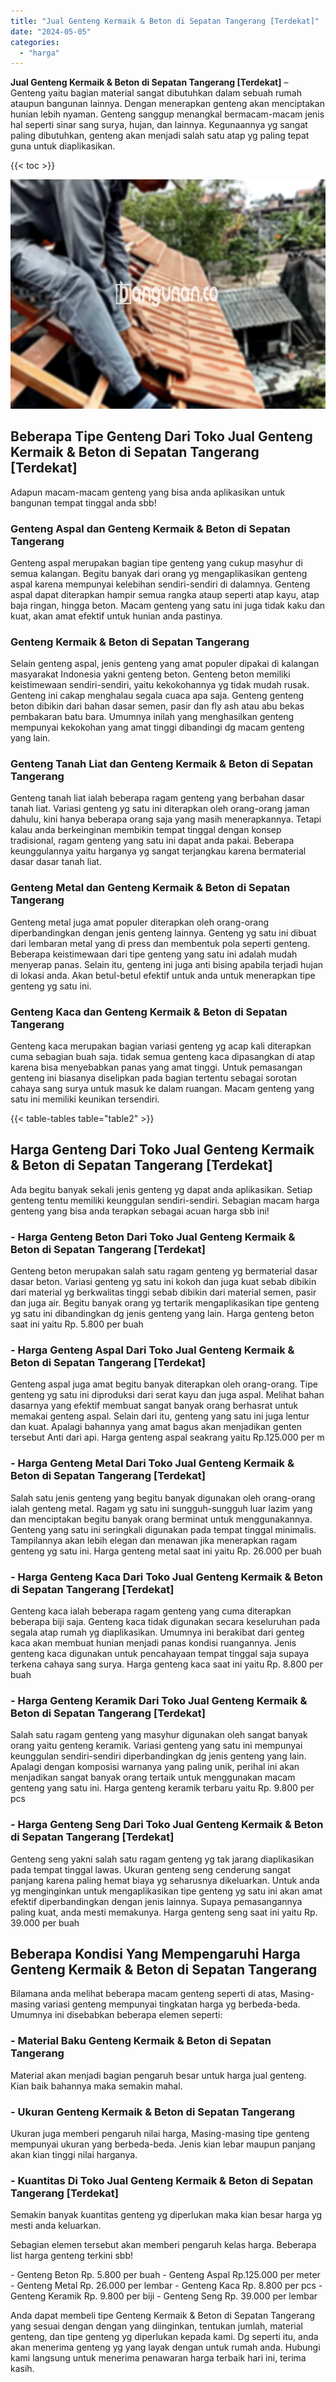 ```yaml
---
title: "Jual Genteng Kermaik & Beton di Sepatan Tangerang [Terdekat]"
date: "2024-05-05"
categories: 
  - "harga"
---
```


**Jual Genteng Kermaik & Beton di Sepatan Tangerang \[Terdekat\]** – Genteng yaitu bagian material sangat dibutuhkan dalam sebuah rumah ataupun bangunan lainnya. Dengan menerapkan genteng akan menciptakan hunian lebih nyaman. Genteng sanggup menangkal bermacam-macam jenis hal seperti sinar sang surya, hujan, dan lainnya. Kegunaannya yg sangat paling dibutuhkan, genteng akan menjadi salah satu atap yg paling tepat guna untuk diaplikasikan.

{{< toc >}}

![Jual Genteng Kermaik & Beton di Sepatan Tangerang [Terdekat]](/images/genteng-minimalis-murah15.png)

## Beberapa Tipe Genteng Dari Toko Jual Genteng Kermaik & Beton di Sepatan Tangerang \[Terdekat\]

Adapun macam-macam genteng yang bisa anda aplikasikan untuk bangunan tempat tinggal anda sbb!

### Genteng Aspal dan Genteng Kermaik & Beton di Sepatan Tangerang

Genteng aspal merupakan bagian tipe genteng yang cukup masyhur di semua kalangan. Begitu banyak dari orang yg mengaplikasikan genteng aspal karena mempunyai kelebihan sendiri-sendiri di dalamnya. Genteng aspal dapat diterapkan hampir semua rangka ataup seperti atap kayu, atap baja ringan, hingga beton. Macam genteng yang satu ini juga tidak kaku dan kuat, akan amat efektif untuk hunian anda pastinya.

### Genteng Kermaik & Beton di Sepatan Tangerang

Selain genteng aspal, jenis genteng yang amat populer dipakai di kalangan masyarakat Indonesia yakni genteng beton. Genteng beton memiliki keistimewaan sendiri-sendiri, yaitu kekokohannya yg tidak mudah rusak. Genteng ini cakap menghalau segala cuaca apa saja. Genteng genteng beton dibikin dari bahan dasar semen, pasir dan fly ash atau abu bekas pembakaran batu bara. Umumnya inilah yang menghasilkan genteng mempunyai kekokohan yang amat tinggi dibandingi dg macam genteng yang lain.

### Genteng Tanah Liat dan Genteng Kermaik & Beton di Sepatan Tangerang

Genteng tanah liat ialah beberapa ragam genteng yang berbahan dasar tanah liat. Variasi genteng yg satu ini diterapkan oleh orang-orang jaman dahulu, kini hanya beberapa orang saja yang masih menerapkannya. Tetapi kalau anda berkeinginan membikin tempat tinggal dengan konsep tradisional, ragam genteng yang satu ini dapat anda pakai. Beberapa keunggulannya yaitu harganya yg sangat terjangkau karena bermaterial dasar dasar tanah liat.

### Genteng Metal dan Genteng Kermaik & Beton di Sepatan Tangerang

Genteng metal juga amat populer diterapkan oleh orang-orang diperbandingkan dengan jenis genteng lainnya. Genteng yg satu ini dibuat dari lembaran metal yang di press dan membentuk pola seperti genteng. Beberapa keistimewaan dari tipe genteng yang satu ini adalah mudah menyerap panas. Selain itu, genteng ini juga anti bising apabila terjadi hujan di lokasi anda. Akan betul-betul efektif untuk anda untuk menerapkan tipe genteng yg satu ini.

### Genteng Kaca dan Genteng Kermaik & Beton di Sepatan Tangerang

Genteng kaca merupakan bagian variasi genteng yg acap kali diterapkan cuma sebagian buah saja. tidak semua genteng kaca dipasangkan di atap karena bisa menyebabkan panas yang amat tinggi. Untuk pemasangan genteng ini biasanya diselipkan pada bagian tertentu sebagai sorotan cahaya sang surya untuk masuk ke dalam ruangan. Macam genteng yang satu ini memiliki keunikan tersendiri.

{{< table-tables table="table2" >}}

## Harga Genteng Dari Toko Jual Genteng Kermaik & Beton di Sepatan Tangerang \[Terdekat\]

Ada begitu banyak sekali jenis genteng yg dapat anda aplikasikan. Setiap genteng tentu memiliki keunggulan sendiri-sendiri. Sebagian macam harga genteng yang bisa anda terapkan sebagai acuan harga sbb ini!

### \- Harga Genteng Beton Dari Toko Jual Genteng Kermaik & Beton di Sepatan Tangerang \[Terdekat\]

Genteng beton merupakan salah satu ragam genteng yg bermaterial dasar dasar beton. Variasi genteng yg satu ini kokoh dan juga kuat sebab dibikin dari material yg berkwalitas tinggi sebab dibikin dari material semen, pasir dan juga air. Begitu banyak orang yg tertarik mengaplikasikan tipe genteng yg satu ini dibandingkan dg jenis genteng yang lain. Harga genteng beton saat ini yaitu Rp. 5.800 per buah

### \- Harga Genteng Aspal Dari Toko Jual Genteng Kermaik & Beton di Sepatan Tangerang \[Terdekat\]

Genteng aspal juga amat begitu banyak diterapkan oleh orang-orang. Tipe genteng yg satu ini diproduksi dari serat kayu dan juga aspal. Melihat bahan dasarnya yang efektif membuat sangat banyak orang berhasrat untuk memakai genteng aspal. Selain dari itu, genteng yang satu ini juga lentur dan kuat. Apalagi bahannya yang amat bagus akan menjadikan genten tersebut Anti dari api. Harga genteng aspal seakrang yaitu Rp.125.000 per m

### \- Harga Genteng Metal Dari Toko Jual Genteng Kermaik & Beton di Sepatan Tangerang \[Terdekat\]

Salah satu jenis genteng yang begitu banyak digunakan oleh orang-orang ialah genteng metal. Ragam yg satu ini sungguh-sungguh luar lazim yang dan menciptakan begitu banyak orang berminat untuk menggunakannya. Genteng yang satu ini seringkali digunakan pada tempat tinggal minimalis. Tampilannya akan lebih elegan dan menawan jika menerapkan ragam genteng yg satu ini. Harga genteng metal saat ini yaitu Rp. 26.000 per buah

### \- Harga Genteng Kaca Dari Toko Jual Genteng Kermaik & Beton di Sepatan Tangerang \[Terdekat\]

Genteng kaca ialah beberapa ragam genteng yang cuma diterapkan beberapa biji saja. Genteng kaca tidak digunakan secara keseluruhan pada segala atap rumah yg diaplikasikan. Umumnya ini berakibat dari genteg kaca akan membuat hunian menjadi panas kondisi ruangannya. Jenis genteng kaca digunakan untuk pencahayaan tempat tinggal saja supaya terkena cahaya sang surya. Harga genteng kaca saat ini yaitu Rp. 8.800 per buah

### \- Harga Genteng Keramik Dari Toko Jual Genteng Kermaik & Beton di Sepatan Tangerang \[Terdekat\]

Salah satu ragam genteng yang masyhur digunakan oleh sangat banyak orang yaitu genteng keramik. Variasi genteng yang satu ini mempunyai keunggulan sendiri-sendiri diperbandingkan dg jenis genteng yang lain. Apalagi dengan komposisi warnanya yang paling unik, perihal ini akan menjadikan sangat banyak orang tertaik untuk menggunakan macam genteng yang satu ini. Harga genteng keramik terbaru yaitu Rp. 9.800 per pcs

### \- Harga Genteng Seng Dari Toko Jual Genteng Kermaik & Beton di Sepatan Tangerang \[Terdekat\]

Genteng seng yakni salah satu ragam genteng yg tak jarang diaplikasikan pada tempat tinggal lawas. Ukuran genteng seng cenderung sangat panjang karena paling hemat biaya yg seharusnya dikeluarkan. Untuk anda yg menginginkan untuk mengaplikasikan tipe genteng yg satu ini akan amat efektif diperbandingkan dengan jenis lainnya. Supaya pemasangannya paling kuat, anda mesti memakunya. Harga genteng seng saat ini yaitu Rp. 39.000 per buah

## Beberapa Kondisi Yang Mempengaruhi Harga Genteng Kermaik & Beton di Sepatan Tangerang

Bilamana anda melihat beberapa macam genteng seperti di atas, Masing-masing variasi genteng mempunyai tingkatan harga yg berbeda-beda. Umumnya ini disebabkan beberapa elemen seperti:

### \- Material Baku Genteng Kermaik & Beton di Sepatan Tangerang

Material akan menjadi bagian pengaruh besar untuk harga jual genteng. Kian baik bahannya maka semakin mahal.

### \- Ukuran Genteng Kermaik & Beton di Sepatan Tangerang

Ukuran juga memberi pengaruh nilai harga, Masing-masing tipe genteng mempunyai ukuran yang berbeda-beda. Jenis kian lebar maupun panjang akan kian tinggi nilai harganya.

### \- Kuantitas Di Toko Jual Genteng Kermaik & Beton di Sepatan Tangerang \[Terdekat\]

Semakin banyak kuantitas genteng yg diperlukan maka kian besar harga yg mesti anda keluarkan.

Sebagian elemen tersebut akan memberi pengaruh kelas harga. Beberapa list harga genteng terkini sbb!

\- Genteng Beton Rp. 5.800 per buah - Genteng Aspal Rp.125.000 per meter - Genteng Metal Rp. 26.000 per lembar - Genteng Kaca Rp. 8.800 per pcs - Genteng Keramik Rp. 9.800 per biji - Genteng Seng Rp. 39.000 per lembar

Anda dapat membeli tipe Genteng Kermaik & Beton di Sepatan Tangerang yang sesuai dengan dengan yang diinginkan, tentukan jumlah, material genteng, dan tipe genteng yg diperlukan kepada kami. Dg seperti itu, anda akan menerima genteng yg yang layak dengan untuk rumah anda. Hubungi kami langsung untuk menerima penawaran harga terbaik hari ini, terima kasih.
